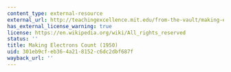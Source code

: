 ```yaml
---
content_type: external-resource
external_url: http://teachingexcellence.mit.edu/from-the-vault/making-electrons-count-c-1950
has_external_license_warning: true
license: https://en.wikipedia.org/wiki/All_rights_reserved
status: ''
title: Making Electrons Count (1950)
uid: 301eb9cf-eb36-4a21-8152-c6dc2dbf687f
wayback_url: ''
---
```

